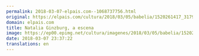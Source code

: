 ```yaml
---
permalink: 2018-03-07-elpais.com--1068737756.html
original: https://elpais.com/cultura/2018/03/05/babelia/1520261417_317996.html#?ref=rss&format=simple&link=link
domain: elpais.com
title: Natalia Ginzburg, a escena
image: https://ep00.epimg.net/cultura/imagenes/2018/03/05/babelia/1520261417_317996_1520261693_rrss_normal.jpg
date: 2018-03-07 23:37:22
translations: en
---
```


